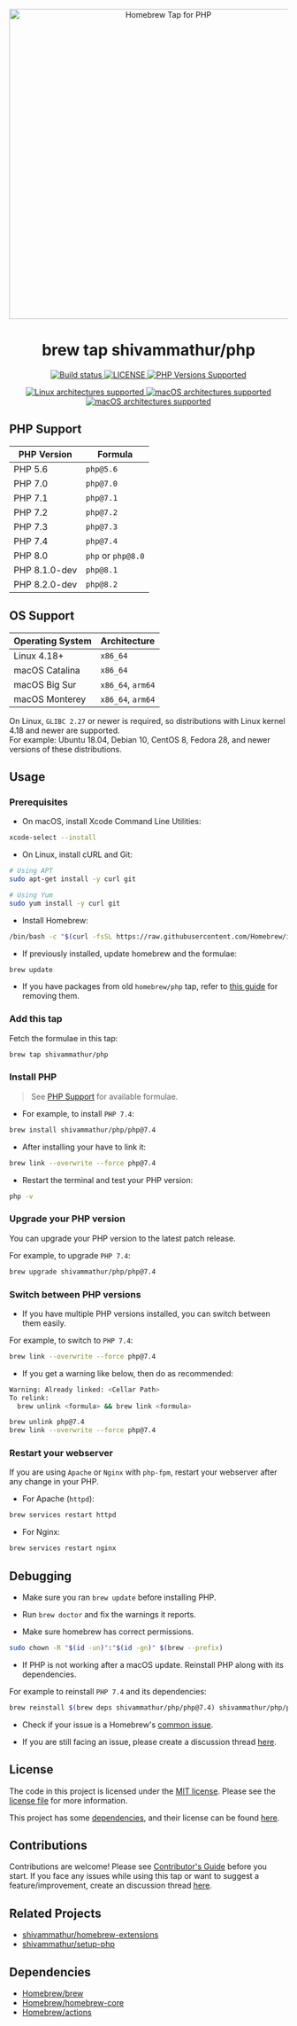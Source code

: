 <p align="center">
  <a href="https://github.com/shivammathur/homebrew-php" target="_blank">
    <img src="https://repository-images.githubusercontent.com/229187949/f140f880-4c25-11eb-8105-aefec9dc7c66" alt="Homebrew Tap for PHP" width="560">
  </a>
</p>

<h1 align="center">brew tap shivammathur/php</h1>

<p align="center">
  <a href="https://github.com/shivammathur/homebrew-php" title="Homebrew tap to install PHP">
    <img alt="Build status" src="https://github.com/shivammathur/homebrew-php/workflows/Update%20and%20Build%20Formulae/badge.svg">
  </a>
  <a href="https://github.com/shivammathur/homebrew-php/blob/master/LICENSE" title="license">
    <img alt="LICENSE" src="https://img.shields.io/badge/license-MIT-428f7e.svg?logo=open%20source%20initiative&logoColor=white&labelColor=555555">
  </a>
  <a href="https://github.com/shivammathur/homebrew-php/tree/master/Formula" title="Formulae for PHP versions">
    <img alt="PHP Versions Supported" src="https://img.shields.io/badge/php-5.6%20to%208.1-777bb3.svg?logo=php&logoColor=white&labelColor=555555">
  </a>
</p>
<p align="center">
  <a href="https://github.com/shivammathur/homebrew-php#os-support" title="Linux x86_64 supported">
    <img alt="Linux architectures supported" src="https://img.shields.io/badge/Linux-x86__64%20-f6ab01?logo=linux&logoColor=555555&labelColor=ffffff">
  </a>
  <a href="https://github.com/shivammathur/homebrew-php#os-support" title="Apple Intel x86_64 supported">
    <img alt="macOS architectures supported" src="https://img.shields.io/badge/macOS-Intel%20x86__64%20-007DC3?logo=apple&logoColor=555555&labelColor=ffffff">
  </a>  
  <a href="https://github.com/shivammathur/homebrew-php#os-support" title="Apple M1 arm64 supported">
    <img alt="macOS architectures supported" src="https://img.shields.io/badge/macOS-Apple%20arm64%20-c0476d?logo=apple&logoColor=555555&labelColor=ffffff">
  </a>
</p>

## PHP Support

|PHP Version|Formula|
|--- |--- |
PHP 5.6|`php@5.6`|
PHP 7.0|`php@7.0`|
PHP 7.1|`php@7.1`|
PHP 7.2|`php@7.2`|
PHP 7.3|`php@7.3`|
PHP 7.4|`php@7.4`|
PHP 8.0|`php` or `php@8.0`|
PHP 8.1.0-dev|`php@8.1`|
PHP 8.2.0-dev|`php@8.2`|

## OS Support

|Operating System|Architecture|
|--- |--- |
|Linux 4.18+|`x86_64`|
|macOS Catalina|`x86_64`|
|macOS Big Sur|`x86_64`, `arm64`|
|macOS Monterey|`x86_64`, `arm64`|

On Linux, `GLIBC 2.27` or newer is required, so distributions with Linux kernel 4.18 and newer are supported.  
For example: Ubuntu 18.04, Debian 10, CentOS 8, Fedora 28, and newer versions of these distributions.

## Usage

### Prerequisites

- On macOS, install Xcode Command Line Utilities:

```zsh
xcode-select --install
```

- On Linux, install cURL and Git:

```bash
# Using APT
sudo apt-get install -y curl git

# Using Yum
sudo yum install -y curl git
```

- Install Homebrew:

```zsh
/bin/bash -c "$(curl -fsSL https://raw.githubusercontent.com/Homebrew/install/master/install.sh)"
```

- If previously installed, update homebrew and the formulae:

```zsh
brew update
```

- If you have packages from old `homebrew/php` tap, refer to [this guide](https://github.com/shivammathur/homebrew-php/wiki/Cleanup) for removing them.

### Add this tap

Fetch the formulae in this tap:

```zsh
brew tap shivammathur/php
```

### Install PHP

> See [PHP Support](#php-support) for available formulae.

- For example, to install `PHP 7.4`:

```zsh 
brew install shivammathur/php/php@7.4
```

- After installing your have to link it:

```zsh
brew link --overwrite --force php@7.4
```

- Restart the terminal and test your PHP version:

```zsh
php -v
```

### Upgrade your PHP version

You can upgrade your PHP version to the latest patch release.

For example, to upgrade `PHP 7.4`:

```zsh
brew upgrade shivammathur/php/php@7.4
```

### Switch between PHP versions

- If you have multiple PHP versions installed, you can switch between them easily.

For example, to switch to `PHP 7.4`:

```zsh
brew link --overwrite --force php@7.4
```

- If you get a warning like below, then do as recommended:

```zsh
Warning: Already linked: <Cellar Path>
To relink:
  brew unlink <formula> && brew link <formula>
```

```zsh
brew unlink php@7.4
brew link --overwrite --force php@7.4
```

### Restart your webserver

If you are using `Apache` or `Nginx` with `php-fpm`, restart your webserver after any change in your PHP.

- For Apache (`httpd`):

```zsh
brew services restart httpd
```
- For Nginx:

```zsh
brew services restart nginx
```

## Debugging

- Make sure you ran `brew update` before installing PHP.

- Run `brew doctor` and fix the warnings it reports.

- Make sure homebrew has correct permissions.

```zsh
sudo chown -R "$(id -un)":"$(id -gn)" $(brew --prefix)
```

- If PHP is not working after a macOS update. Reinstall PHP along with its dependencies.

For example to reinstall `PHP 7.4` and its dependencies:

```zsh
brew reinstall $(brew deps shivammathur/php/php@7.4) shivammathur/php/php@7.4
```

- Check if your issue is a Homebrew's [common issue](https://docs.brew.sh/Common-Issues).

- If you are still facing an issue, please create a discussion thread [here](https://github.com/shivammathur/homebrew-php/discussions).

## License

The code in this project is licensed under the [MIT license](http://choosealicense.com/licenses/mit/).
Please see the [license file](LICENSE) for more information.

This project has some [dependencies](#dependencies), and their license can be found [here](LICENSE_HOMEBREW).


## Contributions

Contributions are welcome!
Please see [Contributor's Guide](.github/CONTRIBUTING.md "shivammathur/homebrew-php contribution guide") before you start.
If you face any issues while using this tap or want to suggest a feature/improvement, create an discussion thread [here](https://github.com/shivammathur/homebrew-php/discussions "shivammathur/php discussions").


## Related Projects

- [shivammathur/homebrew-extensions](https://github.com/shivammathur/homebrew-extensions "Tap for PHP extensions")
- [shivammathur/setup-php](https://github.com/shivammathur/setup-php "Setup PHP in GitHub Actions")

## Dependencies

- [Homebrew/brew](https://github.com/Homebrew/brew "Homebrew GitHub Repo")
- [Homebrew/homebrew-core](https://github.com/Homebrew/homebrew-core "Homebrew core tap")
- [Homebrew/actions](https://github.com/Homebrew/actions "Homebrew GitHub Actions")
